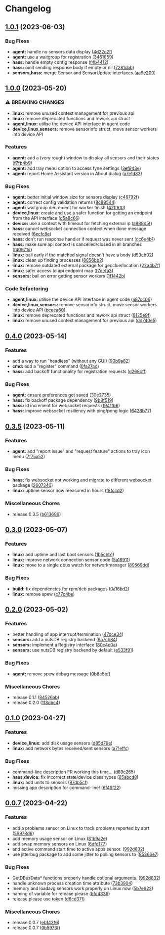 # Changelog

## [1.0.1](https://github.com/joshuar/go-hass-agent/compare/v1.0.0...v1.0.1) (2023-06-03)


### Bug Fixes

* **agent:** handle no sensors data display ([4d22c2f](https://github.com/joshuar/go-hass-agent/commit/4d22c2f7df90880c0d4599ac7e057862418ca8ab))
* **agent:** use a waitgroup for registration ([3461859](https://github.com/joshuar/go-hass-agent/commit/3461859bc0c48e3a89d8c658232cf0e1feb806f0))
* **hass:** handle empty config response ([f4b4412](https://github.com/joshuar/go-hass-agent/commit/f4b4412bebae1ce423b874de3a996911ffc3da21))
* **hass:** omit sending response body if empty or nil ([7281cbb](https://github.com/joshuar/go-hass-agent/commit/7281cbbd9de1e3d50b34f08ce288928199fd2618))
* **sensors,hass:** merge Sensor and SensorUpdate interfaces ([aa9e200](https://github.com/joshuar/go-hass-agent/commit/aa9e200558bffe07610c65dbb2220830d1840564))

## [1.0.0](https://github.com/joshuar/go-hass-agent/compare/v0.4.0...v1.0.0) (2023-05-20)


### ⚠ BREAKING CHANGES

* **linux:** remove unused context management for previous api
* **linux:** remove deprecated functions and rework api struct
* **agent,linux:** utilise the device API interface in agent code
* **device,linux,sensors:** remove sensorinfo struct, move sensor workers into device API

### Features

* **agent:** add a (very rough) window to display all sensors and their states ([f7fb4b9](https://github.com/joshuar/go-hass-agent/commit/f7fb4b9c13cdc37757a768ade9cdca853bf6e774))
* **agent:** add tray menu option to access fyne settings ([3ef943e](https://github.com/joshuar/go-hass-agent/commit/3ef943e19342645d3794a0407cfd8e1a5be4721a))
* **agent:** report Home Assistant version in About dialog ([a7e1d83](https://github.com/joshuar/go-hass-agent/commit/a7e1d8311fe07ba8b9353ffa8cfb9a1ee9148697))


### Bug Fixes

* **agent:** better initial window size for sensors display ([c46792f](https://github.com/joshuar/go-hass-agent/commit/c46792f735a657c1e6e72a623fc46091c9361c5b))
* **agent:** correct config validation returns ([8c89544](https://github.com/joshuar/go-hass-agent/commit/8c89544f95e68e7921a97deb590810e87f3ddb16))
* **agent:** waitgroup decrement for worker finish ([42ff9f0](https://github.com/joshuar/go-hass-agent/commit/42ff9f03f71aa52ddf7791d1b13d702b692aceca))
* **device,linux:** create and use a safer function for getting an endpoint from the API interface ([d5a8c66](https://github.com/joshuar/go-hass-agent/commit/d5a8c666d23e8c88a4fa20cb5800ace06e2cd662))
* **device:** use a context with timeout for fetching external ip ([a888d5f](https://github.com/joshuar/go-hass-agent/commit/a888d5fee30ff91b5708f21ca0aecf404eaffc4c))
* **hass:** cancel websocket connection context when done message received ([6ecfc8e](https://github.com/joshuar/go-hass-agent/commit/6ecfc8ea21075a313278a323dfba7e8b233658bd))
* **hass:** don't run response handler if request was never sent ([dc6e4b1](https://github.com/joshuar/go-hass-agent/commit/dc6e4b189019cc05ed1291512c604eb7e51d6194))
* **hass:** make sure api context is cancelled/closed in all branches ([f40971d](https://github.com/joshuar/go-hass-agent/commit/f40971d72e4f70fe49ae4035417c7f7462655ce0))
* **linux:** bail early if the matched signal doesn't have a body ([d53eb02](https://github.com/joshuar/go-hass-agent/commit/d53eb0209078260a9919ad9ead43870b0d2d8cd8))
* **linux:** clean up finding processes ([8856bb2](https://github.com/joshuar/go-hass-agent/commit/8856bb2ced6d71cc4731c9ee5b38721bee99c15e))
* **linux:** remove outdated external package for geoclue/location ([22a4b7f](https://github.com/joshuar/go-hass-agent/commit/22a4b7ff065bc862df9b092c04f1f7ccaba48f4b))
* **linux:** safer access to api endpoint map ([f7defa3](https://github.com/joshuar/go-hass-agent/commit/f7defa3bedfcc5b3af7782e97df33e4c369ac539))
* **sensors:** bail on error getting sensor workers ([1f1442b](https://github.com/joshuar/go-hass-agent/commit/1f1442b954c9a156b64a00462e8698d383cc2c52))


### Code Refactoring

* **agent,linux:** utilise the device API interface in agent code ([a87cc06](https://github.com/joshuar/go-hass-agent/commit/a87cc06b1f554e2f52e055180be020fa1857f138))
* **device,linux,sensors:** remove sensorinfo struct, move sensor workers into device API ([bceea60](https://github.com/joshuar/go-hass-agent/commit/bceea60df97fbf952966d8a697336373e3660c86))
* **linux:** remove deprecated functions and rework api struct ([6125e9f](https://github.com/joshuar/go-hass-agent/commit/6125e9faa8e51d7c6512adb603a4710b54434e0a))
* **linux:** remove unused context management for previous api ([dd740e5](https://github.com/joshuar/go-hass-agent/commit/dd740e5c5cc2b8ba4f0217958171cd3a598703af))

## [0.4.0](https://github.com/joshuar/go-hass-agent/compare/v0.3.5...v0.4.0) (2023-05-14)


### Features

* add a way to run "headless" (without any GUI) ([90b9a82](https://github.com/joshuar/go-hass-agent/commit/90b9a82eb5baab2b95f24187b5f9996a8c0b4fbc))
* **cmd:** add a "register" command ([0fa27ad](https://github.com/joshuar/go-hass-agent/commit/0fa27ade51024f41e3977c0d838dc46bf0ada30e))
* **hass:** add backoff functionality for registration requests ([d268cff](https://github.com/joshuar/go-hass-agent/commit/d268cffc9d0695b20ed3c93acc148b154d1dd49d))


### Bug Fixes

* **agent:** ensure preferences get saved ([30e2735](https://github.com/joshuar/go-hass-agent/commit/30e273568330a1429ab593a0f93c865529bf687c))
* **hass:** fix backoff package dependency ([9b8f519](https://github.com/joshuar/go-hass-agent/commit/9b8f5198a76cf051734d534ac4d56ac29758dec4))
* **hass:** id increment for websocket requests ([f941fb6](https://github.com/joshuar/go-hass-agent/commit/f941fb6caff929937a4a69f6563c045248258676))
* **hass:** improve websocket resiliency with ping/pong logic ([6428b77](https://github.com/joshuar/go-hass-agent/commit/6428b77fb146b0062ab0d9b2f2eccd1545d70534))

## [0.3.5](https://github.com/joshuar/go-hass-agent/compare/v0.3.0...v0.3.5) (2023-05-11)


### Features

* **agent:** add "report issue" and "request feature" actions to tray icon menu ([7f75a52](https://github.com/joshuar/go-hass-agent/commit/7f75a5232d8d2f611c2152a81dd9f687643dfd45))


### Bug Fixes

* **hass:** fix websocket not working and migrate to different websocket package ([2607346](https://github.com/joshuar/go-hass-agent/commit/26073467734bc81e5d567099f91de0ba70ad7f6c))
* **linux:** uptime sensor now measured in hours ([f8fccd2](https://github.com/joshuar/go-hass-agent/commit/f8fccd275fcb1fb2bc9e4105295a22d83eef4869))


### Miscellaneous Chores

* release 0.3.5 ([b613696](https://github.com/joshuar/go-hass-agent/commit/b613696729bd4d858f3121ceef7ab72385437702))

## [0.3.0](https://github.com/joshuar/go-hass-agent/compare/v0.2.0...v0.3.0) (2023-05-07)


### Features

* **linux:** add uptime and last boot sensors ([1b5cbb1](https://github.com/joshuar/go-hass-agent/commit/1b5cbb1d70107f8fb74badb95442b0c542262c2d))
* **linux:** improve network connection sensor code ([5a18911](https://github.com/joshuar/go-hass-agent/commit/5a18911dec3cb664797830047093d94d51d02ed3))
* **linux:** move to a single dbus watch for networkmanager ([89569dd](https://github.com/joshuar/go-hass-agent/commit/89569dd75e2df2b732de9cb7557f47ae7c140f35))


### Bug Fixes

* **build:** fix dependencies for rpm/deb packages ([0a16bd2](https://github.com/joshuar/go-hass-agent/commit/0a16bd2cc86ca1ac26edb82e978d4de5bd37cbbc))
* **linux:** remove spew ([c77c4be](https://github.com/joshuar/go-hass-agent/commit/c77c4beeab964a4fb849cc41bdc7129e989fed30))

## [0.2.0](https://github.com/joshuar/go-hass-agent/compare/v0.1.0...v0.2.0) (2023-05-02)


### Features

* better handling of app interrupt/termination ([47dce34](https://github.com/joshuar/go-hass-agent/commit/47dce3427ce2b0607b9ab1654333826f05191313))
* **sensors:** add a nutsDB registry backend ([6a7cb84](https://github.com/joshuar/go-hass-agent/commit/6a7cb84a9423178d81f91906d7bef1d6a2384c86))
* **sensors:** implement a Registry interface ([80c4c0a](https://github.com/joshuar/go-hass-agent/commit/80c4c0abdcdb4da8a2459ac495eb49d47a8fd28b))
* **sensors:** use nutsDB registry backend by default ([e533f91](https://github.com/joshuar/go-hass-agent/commit/e533f917397a2718a92e2e39f5eef8abf3fdcfe9))


### Bug Fixes

* **agent:** remove spew debug message ([0b8e5bf](https://github.com/joshuar/go-hass-agent/commit/0b8e5bffc279996933c80e5f15ca53413287e75d))


### Miscellaneous Chores

* release 0.1.1 ([84526ab](https://github.com/joshuar/go-hass-agent/commit/84526ab7001ecdd3f00916828f55926afbdbb5aa))
* release 0.2.0 ([118dbc4](https://github.com/joshuar/go-hass-agent/commit/118dbc45e6fb5e96f28d75ce86d7851f110f4d2a))

## [0.1.0](https://github.com/joshuar/go-hass-agent/compare/v0.0.7...v0.1.0) (2023-04-27)


### Features

* **device_linux:** add disk usage sensors ([d85d79e](https://github.com/joshuar/go-hass-agent/commit/d85d79e5377a00a201326ac253ac6e75716d6a66))
* **linux:** add network bytes received/sent sensors ([a71effc](https://github.com/joshuar/go-hass-agent/commit/a71effc754cce83e965ff7ccac0d6eae4be518cc))


### Bug Fixes

* command-line description FR working this time... ([d89c265](https://github.com/joshuar/go-hass-agent/commit/d89c2652cdc17c66c33e1c5993e7ce8d5591f4f6))
* **hass,device:** fix incorrect state/device class types ([85abcd8](https://github.com/joshuar/go-hass-agent/commit/85abcd8d76c6d6a6d63e64bb9e684bc640007876))
* **linux:** add units to sensors ([97db5cf](https://github.com/joshuar/go-hass-agent/commit/97db5cf8e000ed4c4b74d62684d5ba92f4f61ff6))
* missing app description for command-line! ([6f49f22](https://github.com/joshuar/go-hass-agent/commit/6f49f22cd885e04c1d0d1428eca903605aff0ac9))

## [0.0.7](https://github.com/joshuar/go-hass-agent/compare/v0.0.6...v0.0.7) (2023-04-22)


### Features

* add a problems sensor on Linux to track problems reported by abrt ([59978d6](https://github.com/joshuar/go-hass-agent/commit/59978d698c2301981369fa265e099a85e9db3b80))
* add memory usage sensor on Linux ([81b9a2e](https://github.com/joshuar/go-hass-agent/commit/81b9a2e21d58b3241eb6df364dd0916a60b01e11))
* add swap memory sensors on Linux ([6dfd177](https://github.com/joshuar/go-hass-agent/commit/6dfd177a917589ffc45742da622fabd8a1d4b255))
* and active command start time to active apps sensor. ([992d832](https://github.com/joshuar/go-hass-agent/commit/992d83250f3c3e8342aa781b62f3e11dc754afd4))
* use jitterbug package to add some jitter to polling sensors to ([85366e7](https://github.com/joshuar/go-hass-agent/commit/85366e7b40c0728f9bcfe708a59a69a300f4d78d))


### Bug Fixes

* GetDBusData* functions properly handle optional arguments. ([992d832](https://github.com/joshuar/go-hass-agent/commit/992d83250f3c3e8342aa781b62f3e11dc754afd4))
* handle unknown process creation time attribute ([73b3904](https://github.com/joshuar/go-hass-agent/commit/73b39041d03022cbb3a6d71417e4ce7b96fd208c))
* memory and loadavg sensors work properly on Linux now ([5b7e922](https://github.com/joshuar/go-hass-agent/commit/5b7e922ed762569f153e4c0423e9d234596c28fa))
* naming of variable for release please ([bfc4336](https://github.com/joshuar/go-hass-agent/commit/bfc433661ab478d1f42c0646989abac4916acdd6))
* release please use token ([d6cd37f](https://github.com/joshuar/go-hass-agent/commit/d6cd37f556527df0ebced398016ddf5aef16413f))


### Miscellaneous Chores

* release 0.0.7 ([eb143f6](https://github.com/joshuar/go-hass-agent/commit/eb143f6ebf1eaf06d7d69afb7e95dc6376667cda))
* release 0.0.7 ([0b5973f](https://github.com/joshuar/go-hass-agent/commit/0b5973fcaabf045fc32a04c040c6acde20a56e38))
